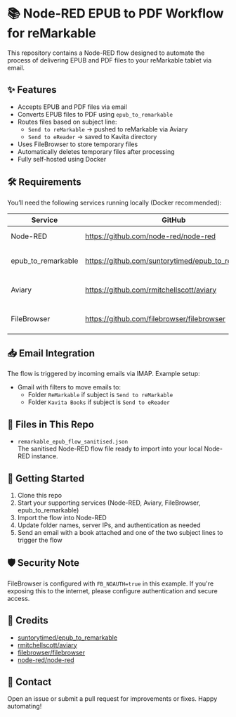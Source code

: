 
# 📚 Node-RED EPUB to PDF Workflow for reMarkable

This repository contains a Node-RED flow designed to automate the process of delivering EPUB and PDF files to your reMarkable tablet via email.

## ✨ Features

- Accepts EPUB and PDF files via email
- Converts EPUB files to PDF using `epub_to_remarkable`
- Routes files based on subject line:
  - `Send to reMarkable` → pushed to reMarkable via Aviary
  - `Send to eReader` → saved to Kavita directory
- Uses FileBrowser to store temporary files
- Automatically deletes temporary files after processing
- Fully self-hosted using Docker

## 🛠 Requirements

You’ll need the following services running locally (Docker recommended):

| Service | GitHub | Port | Notes |
|--------|--------|------|-------|
| Node-RED | https://github.com/node-red/node-red | `1880` | Core automation |
| epub_to_remarkable | https://github.com/suntorytimed/epub_to_remarkable | `5004` | Converts EPUB to PDF |
| Aviary | https://github.com/rmitchellscott/aviary | `8011` | Pushes PDF to reMarkable |
| FileBrowser | https://github.com/filebrowser/filebrowser | `8087` | Stores and deletes files |

## 📥 Email Integration

The flow is triggered by incoming emails via IMAP. Example setup:

- Gmail with filters to move emails to:
  - Folder `ReMarkable` if subject is `Send to reMarkable`
  - Folder `Kavita Books` if subject is `Send to eReader`

## 📂 Files in This Repo

- `remarkable_epub_flow_sanitised.json`  
  The sanitised Node-RED flow file ready to import into your local Node-RED instance.

## 🚀 Getting Started

1. Clone this repo
2. Start your supporting services (Node-RED, Aviary, FileBrowser, epub_to_remarkable)
3. Import the flow into Node-RED
4. Update folder names, server IPs, and authentication as needed
5. Send an email with a book attached and one of the two subject lines to trigger the flow

## 🛡 Security Note

FileBrowser is configured with `FB_NOAUTH=true` in this example. If you're exposing this to the internet, please configure authentication and secure access.

## 🙌 Credits

- [suntorytimed/epub_to_remarkable](https://github.com/suntorytimed/epub_to_remarkable)
- [rmitchellscott/aviary](https://github.com/rmitchellscott/aviary)
- [filebrowser/filebrowser](https://github.com/filebrowser/filebrowser)
- [node-red/node-red](https://github.com/node-red/node-red)

## 📧 Contact

Open an issue or submit a pull request for improvements or fixes. Happy automating!
